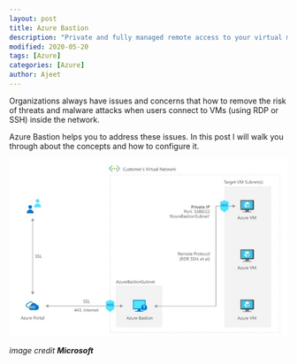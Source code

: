 ```yaml
---
layout: post
title: Azure Bastion
description: "Private and fully managed remote access to your virtual machines"
modified: 2020-05-20
tags: [Azure]
categories: [Azure]
author: Ajeet
---
```


Organizations always have issues and concerns that how to remove the risk of threats and malware attacks when users connect to VMs (using RDP or SSH) inside the network.

Azure Bastion helps you to address these issues. In this post I will walk you through about the concepts and how to configure it.

<!--more-->

![](/images/posts/azure/azurebastion.JPG)

*image credit **Microsoft***